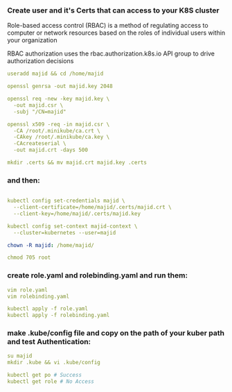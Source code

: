 ### Create user and it's Certs that can access to your K8S cluster

Role-based access control (RBAC) is a method of regulating access to computer or network resources based on the roles of individual users within your organization

RBAC authorization uses the rbac.authorization.k8s.io API group to drive authorization decisions

```yml
useradd majid && cd /home/majid

openssl genrsa -out majid.key 2048

openssl req -new -key majid.key \
  -out majid.csr \
  -subj "/CN=majid"

openssl x509 -req -in majid.csr \
  -CA /root/.minikube/ca.crt \
  -CAkey /root/.minikube/ca.key \
  -CAcreateserial \
  -out majid.crt -days 500

mkdir .certs && mv majid.crt majid.key .certs

```
### and then:

```yml

kubectl config set-credentials majid \
  --client-certificate=/home/majid/.certs/majid.crt \
  --client-key=/home/majid/.certs/majid.key

kubectl config set-context majid-context \
  --cluster=kubernetes --user=majid

chown -R majid: /home/majid/

chmod 705 root 
```
### create role.yaml and rolebinding.yaml and run them:
```yml
vim role.yaml
vim rolebinding.yaml

kubectl apply -f role.yaml
kubectl apply -f rolebinding.yaml 
```
### make .kube/config file and copy on the path of your kuber path and test Authentication:
```yml
su majid
mkdir .kube && vi .kube/config

kubectl get po # Success
kubectl get role # No Access
```
